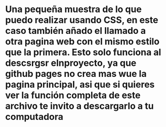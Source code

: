 # Una pequeña muestra de lo que puedo realizar usando CSS, en este caso también añado el llamado a otra pagina web con el mismo estilo que la primera. Esto solo funciona al descsrgsr elnproyecto, ya que github pages no crea mas wue la pagina principal, asi que si quieres ver la función completa de este archivo te invito a descargarlo a tu computadora

